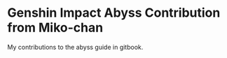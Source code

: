 # Genshin Impact Abyss Contribution from Miko-chan

My contributions to the abyss guide in gitbook.

